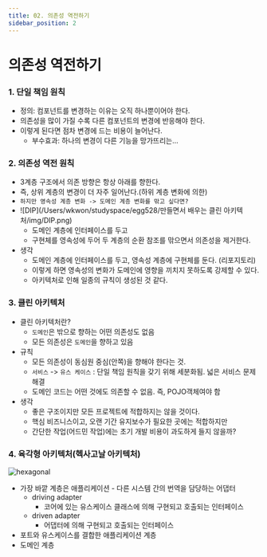 ```yaml
---
title: 02. 의존성 역전하기
sidebar_position: 2
---
```

# 의존성 역전하기

### 1. 단일 책임 원칙

- 정의: 컴포넌트를 변경하는 이유는 오직 하나뿐이어야 한다.
- 의존성을 많이 가질 수록 다른 컴포넌트의 변경에 반응해야 한다.
- 이렇게 된다면 점차 변경에 드는 비용이 늘어난다.
  - 부수효과: 하나의 변경이 다른 기능을 망가뜨리는...



### 2. 의존성 역전 원칙

- 3계층 구조에서 의존 방향은 항상 아래를 향한다.
- 즉, 상위 계층의 변경이 더 자주 일어난다.(하위 계층 변화에 의한)
- `하지만 영속성 계층 변화 -> 도메인 계층 변화를 맊고 싶다면?`
- ![DIP](/Users/wkwon/studyspace/egg528/만들면서 배우는 클린 아키텍처/img/DIP.png)
  - 도메인 계층에 인터페이스를 두고
  - 구현체를 영속성에 두어 두 계층의 순환 참조를 맊으면서 의존성을 제거한다.
- 생각
  - 도메인 계층에 인터페이스를 두고, 영속성 계층에 구현체를 둔다. (리포지토리)
  - 이렇게 하면 영속성의 변화가 도메인에 영향을 끼치지 못하도록 강제할 수 있다.
  - 아키텍처로 인해 일종의 규칙이 생성된 것 같다.

### 3. 클린 아키텍처

- 클린 아키텍처란?
  - `도메인`은 밖으로 향하는 어떤 의존성도 없음
  - 모든 의존성은 `도메인`을 향하고 있음
- 규칙
  - 모든 의존성이 동심원 중심(안쪽)을 향해야 한다는 것.
  - `서비스` -> `유스 케이스` : 단일 책임 원칙을 갖기 위해 세분화됨. 넓은 서비스 문제 해결
  - 도메인 코드는 어떤 것에도 의존할 수 없음. 즉, POJO객체여야 함
- 생각
  - 좋은 구조이지만 모든 프로젝트에 적합하지는 않을 것이다.
  - 핵심 비즈니스이고, 오랜 기간 유지보수가 필요한 곳에는 적합하지만
  - 간단한 작업(어드민 작업)에는 초기 개발 비용이 과도하게 들지 않을까?



### 4. 육각형 아키텍처(헥사고날 아키텍처)

![hexagonal](/만들면서%20배우는%20클린%20아키텍처/img/hexagonal.png)

- 가장 바깥 계층은 애플리케이션 - 다른 시스템 간의 번역을 담당하는 어댑터
  - driving adapter
    - 코어에 있는 유스케이스 클래스에 의해 구현되고 호출되는 인터페이스
  - driven adapter
    - 어댑터에 의해 구현되고  호출되는 인터페이스
- 포트와 유스케이스를 결합한 애플리케이션 계층
- 도메인 계층